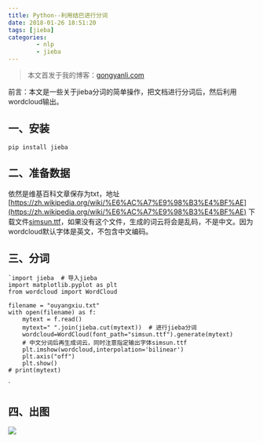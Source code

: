 ```yaml
---
title: Python--利用结巴进行分词
date: 2018-01-26 18:51:20
tags: [jieba]
categories:
		- nlp
		- jieba
---
```

> 本文首发于我的博客：[gongyanli.com](http://gongyanli.com/Python-%E5%88%A9%E7%94%A8%E7%BB%93%E5%B7%B4%E8%BF%9B%E8%A1%8C%E5%88%86%E8%AF%8D/)


前言：本文是一些关于jieba分词的简单操作，把文档进行分词后，然后利用wordcloud输出。

## 一、安装
	
	pip install jieba
## 二、准备数据

依然是维基百科文章保存为txt，地址[https://zh.wikipedia.org/wiki/%E6%AC%A7%E9%98%B3%E4%BF%AE](https://zh.wikipedia.org/wiki/%E6%AC%A7%E9%98%B3%E4%BF%AE)
下载文件[simsun.ttf](https://s3-us-west-2.amazonaws.com/notion-static/b869cb0c7f4e4c909a069eaebbd2b7ad/simsun.ttf)，如果没有这个文件，生成的词云将会是乱码，不是中文。因为wordcloud默认字体是英文，不包含中文编码。
## 三、分词
	
	`import jieba  # 导入jieba
	import matplotlib.pyplot as plt
	from wordcloud import WordCloud

	filename = "ouyangxiu.txt"
	with open(filename) as f:
    	mytext = f.read()
    	mytext=" ".join(jieba.cut(mytext))  # 进行jieba分词
    	wordcloud=WordCloud(font_path="simsun.ttf").generate(mytext) 
		# 中文分词后再生成词云，同时注意指定输出字体simsun.ttf
    	plt.imshow(wordcloud,interpolation='bilinear')
    	plt.axis("off")
    	plt.show()
    # print(mytext)
`
## 四、出图
![](http://p2lakvkq0.bkt.clouddn.com/ouyangxiu.jpg)
